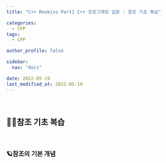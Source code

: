 ```yaml
---
title: "C++ Rookiss Part1 C++ 프로그래밍 입문 : 참조 기초 복습"

categories:
  - CPP
tags:
  - CPP

author_profile: false

sidebar:
  nav: "docs"

date: 2022-05-19
last_modified_at: 2022-05-19
---
```


<br>

## 🙇‍♀️참조 기초 복습


<br>

### 🪐참조의 기본 개념

